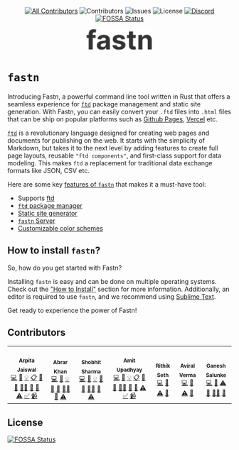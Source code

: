 <div align="center">

[![All Contributors](https://img.shields.io/badge/all_contributors-1-orange.svg?style=flat-square)](#contributors-) ![Contributors](https://img.shields.io/github/contributors/ftd-lang/fpm?color=dark-green) ![Issues](https://img.shields.io/github/issues/ftd-lang/fpm) ![License](https://img.shields.io/github/license/ftd-lang/fpm) [![Discord](https://img.shields.io/discord/793929082483769345)](https://discord.com/channels/793929082483769345/)
[![FOSSA Status](https://app.fossa.com/api/projects/git%2Bgithub.com%2Fftd-lang%2Ffpm.svg?type=shield)](https://app.fossa.com/projects/git%2Bgithub.com%2Fftd-lang%2Ffpm?ref=badge_shield)

</div>

<div align="center">
    <img src="images/fastn.svg" width="150" alt="FPM"/>
</div>


# `fastn`

Introducing Fastn, a powerful command line tool written in Rust that offers a 
seamless experience for [`ftd`](https://ftd.dev) package management and static 
site generation. With Fastn, you can easily convert your `.ftd` files 
into `.html` files that can be ship on popular platforms such as 
[Github Pages](https://fastn.com/how-to/github-pages/), 
[Vercel](https://fastn.com/how-to/vercel/) etc.


[`ftd`](https://ftd.dev) is a revolutionary language designed for creating web 
pages and documents for publishing on the web. It starts with the simplicity of 
Markdown, but takes it to the next level by adding features to create full page 
layouts, reusable `"ftd components"`, and first-class support for data modeling. 
This makes `ftd` a replacement for traditional data exchange formats like JSON, 
CSV etc.

Here are some key [features of `fastn`](https://fastn.com/features/) that makes it 
a must-have tool:


- Supports [ftd](https://ftd.dev)
- [`ftd` package manager](https://fastn.com/package-manager/)
- [Static site generator](https://fastn.com/static/)
- [`fastn` Server](https://fastn.com/server/)
- [Customizable color schemes](https://fastn.com/cs/)


## How to install `fastn`?

So, how do you get started with Fastn? 

Installing `fastn` is easy and can be done on multiple operating systems.
Check out the ["How to Install"](https://fastn.com/install/) section for more 
information. Additionally, an editor is required to use `fastn`, and we 
recommend using [Sublime Text](https://www.sublimetext.com/3).


Get ready to experience the power of Fastn!


## Contributors

<!-- ALL-CONTRIBUTORS-LIST:START - Do not remove or modify this section -->
<!-- prettier-ignore-start -->
<!-- markdownlint-disable -->
<table>
  <tbody>
    <tr>
      <td align="center"><a href="https://github.com/Arpita-Jaiswal"><img src="https://avatars.githubusercontent.com/u/26044181?v=4?s=100" width="100px;" alt=""/><br /><sub><b>Arpita Jaiswal</b></sub></a><br /><a href="https://github.com/ftd-lang/fpm/commits?author=Arpita-Jaiswal" title="Code">💻</a> <a href="https://github.com/ftd-lang/fpm/commits?author=Arpita-Jaiswal" title="Documentation">📖</a> <a href="#example-Arpita-Jaiswal" title="Examples">💡</a> <a href="#eventOrganizing-Arpita-Jaiswal" title="Event Organizing">📋</a> <a href="#ideas-Arpita-Jaiswal" title="Ideas, Planning, & Feedback">🤔</a> <a href="#maintenance-Arpita-Jaiswal" title="Maintenance">🚧</a> <a href="#mentoring-Arpita-Jaiswal" title="Mentoring">🧑‍🏫</a> <a href="https://github.com/ftd-lang/fpm/pulls?q=is%3Apr+reviewed-by%3AArpita-Jaiswal" title="Reviewed Pull Requests">👀</a> <a href="#tool-Arpita-Jaiswal" title="Tools">🔧</a> <a href="https://github.com/ftd-lang/fpm/commits?author=Arpita-Jaiswal" title="Tests">⚠️</a> <a href="#tutorial-Arpita-Jaiswal" title="Tutorials">✅</a> <a href="#video-Arpita-Jaiswal" title="Videos">📹</a></td>
      <td align="center"><a href="https://github.com/AbrarNitk"><img src="https://avatars.githubusercontent.com/u/17473503?v=4?s=100" width="100px;" alt=""/><br /><sub><b>Abrar Khan</b></sub></a><br /><a href="https://github.com/ftd-lang/fpm/commits?author=AbrarNitk" title="Code">💻</a> <a href="https://github.com/ftd-lang/fpm/commits?author=AbrarNitk" title="Documentation">📖</a> <a href="#example-AbrarNitk" title="Examples">💡</a> <a href="#ideas-AbrarNitk" title="Ideas, Planning, & Feedback">🤔</a> <a href="#maintenance-AbrarNitk" title="Maintenance">🚧</a> <a href="#mentoring-AbrarNitk" title="Mentoring">🧑‍🏫</a> <a href="https://github.com/ftd-lang/fpm/pulls?q=is%3Apr+reviewed-by%3AAbrarNitk" title="Reviewed Pull Requests">👀</a> <a href="https://github.com/ftd-lang/fpm/commits?author=AbrarNitk" title="Tests">⚠️</a></td>
      <td align="center"><a href="https://github.com/sharmashobhit"><img src="https://avatars.githubusercontent.com/u/1982566?v=4?s=100" width="100px;" alt=""/><br /><sub><b>Shobhit Sharma</b></sub></a><br /><a href="https://github.com/ftd-lang/fpm/commits?author=sharmashobhit" title="Code">💻</a> <a href="https://github.com/ftd-lang/fpm/commits?author=sharmashobhit" title="Documentation">📖</a> <a href="#example-sharmashobhit" title="Examples">💡</a> <a href="#ideas-sharmashobhit" title="Ideas, Planning, & Feedback">🤔</a> <a href="#maintenance-sharmashobhit" title="Maintenance">🚧</a> <a href="#mentoring-sharmashobhit" title="Mentoring">🧑‍🏫</a> <a href="https://github.com/ftd-lang/fpm/pulls?q=is%3Apr+reviewed-by%3Asharmashobhit" title="Reviewed Pull Requests">👀</a> <a href="https://github.com/ftd-lang/fpm/commits?author=sharmashobhit" title="Tests">⚠️</a></td>
      <td align="center"><a href="https://www.fifthtry.com"><img src="https://avatars.githubusercontent.com/u/58662?v=4?s=100" width="100px;" alt=""/><br /><sub><b>Amit Upadhyay</b></sub></a><br /><a href="https://github.com/ftd-lang/fpm/commits?author=amitu" title="Code">💻</a> <a href="https://github.com/ftd-lang/fpm/commits?author=amitu" title="Documentation">📖</a> <a href="#example-amitu" title="Examples">💡</a> <a href="#eventOrganizing-amitu" title="Event Organizing">📋</a> <a href="#ideas-amitu" title="Ideas, Planning, & Feedback">🤔</a> <a href="#maintenance-amitu" title="Maintenance">🚧</a> <a href="#mentoring-amitu" title="Mentoring">🧑‍🏫</a> <a href="https://github.com/ftd-lang/fpm/pulls?q=is%3Apr+reviewed-by%3Aamitu" title="Reviewed Pull Requests">👀</a> <a href="#tool-amitu" title="Tools">🔧</a> <a href="https://github.com/ftd-lang/fpm/commits?author=amitu" title="Tests">⚠️</a> <a href="#tutorial-amitu" title="Tutorials">✅</a> <a href="#video-amitu" title="Videos">📹</a></td>
      <td align="center"><a href="https://github.com/Heulitig"><img src="https://avatars.githubusercontent.com/u/106665190?v=4?s=100" width="100px;" alt=""/><br /><sub><b>Rithik Seth</b></sub></a><br /><a href="https://github.com/ftd-lang/fpm/commits?author=Heulitig" title="Code">💻</a> <a href="https://github.com/ftd-lang/fpm/commits?author=Heulitig" title="Documentation">📖</a> <a href="https://github.com/ftd-lang/fpm/commits?author=Heulitig" title="Tests">⚠️</a> <a href="#ideas-Heulitig" title="Ideas, Planning, & Feedback">🤔</a></td>
      <td align="center"><a href="http://fifthtry.com"><img src="https://avatars.githubusercontent.com/u/106665143?v=4?s=100" width="100px;" alt=""/><br /><sub><b>Aviral Verma</b></sub></a><br /><a href="https://github.com/ftd-lang/fpm/commits?author=AviralVerma13" title="Code">💻</a> <a href="https://github.com/ftd-lang/fpm/commits?author=AviralVerma13" title="Documentation">📖</a> <a href="https://github.com/ftd-lang/fpm/commits?author=AviralVerma13" title="Tests">⚠️</a> <a href="#ideas-AviralVerma13" title="Ideas, Planning, & Feedback">🤔</a></td>
      <td align="center"><a href="https://github.com/gsalunke"><img src="https://avatars.githubusercontent.com/u/68585007?v=4?s=100" width="100px;" alt=""/><br /><sub><b>Ganesh Salunke</b></sub></a><br /><a href="https://github.com/ftd-lang/fpm/commits?author=gsalunke" title="Code">💻</a> <a href="https://github.com/ftd-lang/fpm/commits?author=gsalunke" title="Documentation">📖</a> <a href="https://github.com/ftd-lang/fpm/commits?author=gsalunke" title="Tests">⚠️</a> <a href="#ideas-gsalunke" title="Ideas, Planning, & Feedback">🤔</a> <a href="#mentoring-gsalunke" title="Mentoring">🧑‍🏫</a> <a href="https://github.com/ftd-lang/fpm/pulls?q=is%3Apr+reviewed-by%3Agsalunke" title="Reviewed Pull Requests">👀</a></td>
    </tr>
  </tbody>
</table>

<!-- markdownlint-restore -->
<!-- prettier-ignore-end -->

<!-- ALL-CONTRIBUTORS-LIST:END -->
<!-- prettier-ignore-start -->
<!-- markdownlint-disable -->

<!-- markdownlint-restore -->
<!-- prettier-ignore-end -->

<!-- ALL-CONTRIBUTORS-LIST:END -->


## License
[![FOSSA Status](https://app.fossa.com/api/projects/git%2Bgithub.com%2Fftd-lang%2Ffpm.svg?type=large)](https://app.fossa.com/projects/git%2Bgithub.com%2Fftd-lang%2Ffpm?ref=badge_large)
